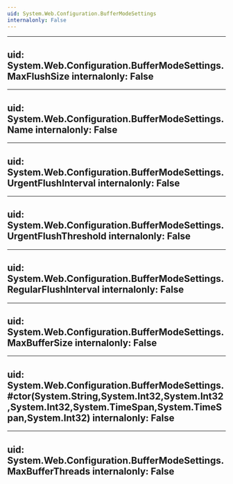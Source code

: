 ```yaml
---
uid: System.Web.Configuration.BufferModeSettings
internalonly: False
---
```


---
uid: System.Web.Configuration.BufferModeSettings.MaxFlushSize
internalonly: False
---

---
uid: System.Web.Configuration.BufferModeSettings.Name
internalonly: False
---

---
uid: System.Web.Configuration.BufferModeSettings.UrgentFlushInterval
internalonly: False
---

---
uid: System.Web.Configuration.BufferModeSettings.UrgentFlushThreshold
internalonly: False
---

---
uid: System.Web.Configuration.BufferModeSettings.RegularFlushInterval
internalonly: False
---

---
uid: System.Web.Configuration.BufferModeSettings.MaxBufferSize
internalonly: False
---

---
uid: System.Web.Configuration.BufferModeSettings.#ctor(System.String,System.Int32,System.Int32,System.Int32,System.TimeSpan,System.TimeSpan,System.Int32)
internalonly: False
---

---
uid: System.Web.Configuration.BufferModeSettings.MaxBufferThreads
internalonly: False
---

